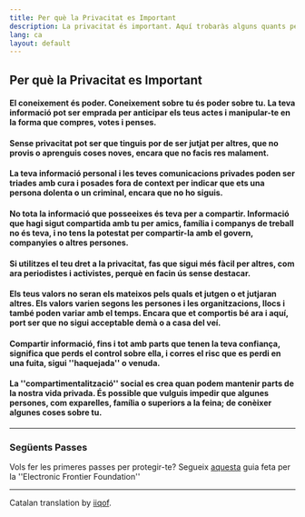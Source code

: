 ```yaml
---
title: Per què la Privacitat es Important
description: La privacitat és important. Aquí trobaràs alguns quants perquès.
lang: ca
layout: default
---
```


## Per què la Privacitat es Important

#### El coneixement és poder. Coneixement sobre tu és poder sobre tu. La teva informació pot ser emprada per anticipar els teus actes i manipular-te en la forma que compres, votes i penses.

#### Sense privacitat pot ser que tinguis por de ser jutjat per altres, que no provis o aprenguis coses noves, encara que no facis res malament.

#### La teva informació personal i les teves comunicacions privades poden ser triades amb cura i posades fora de context per indicar que ets una persona dolenta o un criminal, encara que no ho siguis.

#### No tota la informació que posseeixes és teva per a compartir. Informació que hagi sigut compartida amb tu per amics, família i companys de treball no és teva, i no tens la potestat per compartir-la amb el govern, companyies o altres persones.

#### Si utilitzes el teu dret a la privacitat, fas que sigui més fàcil per altres, com ara periodistes i activistes, perquè en facin ús sense destacar.

#### Els teus valors no seran els mateixos pels quals et jutgen o et jutjaran altres. Els valors varien segons les persones i les organitzacions, llocs i també poden variar amb el temps. Encara que et comportis bé ara i aquí, port ser que no sigui acceptable demà o a casa del veí.

#### Compartir informació, fins i tot amb parts que tenen la teva confiança, significa que perds el control sobre ella, i corres el risc que es perdi en una fuita, sigui ''haquejada'' o venuda.

#### La ''compartimentalització'' social es crea quan podem mantenir parts de la nostra vida privada. És possible que vulguis impedir que algunes persones, com exparelles, família o superiors a la feina; de conèixer algunes coses sobre tu.

-----

### Següents Passes
Vols fer les primeres passes per protegir-te? Segueix [aquesta](https://ssd.eff.org/) guia feta per la ''Electronic Frontier Foundation''

-----
Catalan translation by [iiqof](https://www.reddit.com/r/translator/comments/752qcf/english_any_translating_whyprivacymattersorg_a/do3fuo6/).
